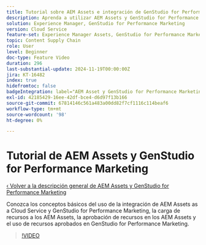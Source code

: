 ```yaml
---
title: Tutorial sobre AEM Assets e integración de GenStudio for Performance Marketing
description: Aprenda a utilizar AEM Assets y GenStudio for Performance Marketing, desde la carga y aprobación de recursos en AEM hasta el uso de recursos en GenStudio for Performance Marketing.
solution: Experience Manager, GenStudio for Performance Marketing
version: Cloud Service
feature-set: Experience Manager Assets, GenStudio for Performance Marketing
topic: Content Supply Chain
role: User
level: Beginner
doc-type: Feature Video
duration: 296
last-substantial-update: 2024-11-19T00:00:00Z
jira: KT-16482
index: true
hidefromtoc: false
badgeIntegration: label="AEM Asset y GenStudio for Performance Marketing" type="positive"
exl-id: 42185429-16ee-42df-bce4-d6d97f13b166
source-git-commit: 67814146c561a483a00dd82f7cf1116c114beaf6
workflow-type: tm+mt
source-wordcount: '98'
ht-degree: 0%

---
```


# Tutorial de AEM Assets y GenStudio for Performance Marketing

[‹ Volver a la descripción general de AEM Assets y GenStudio for Performance Marketing](./overview.md)

Conozca los conceptos básicos del uso de la integración de AEM Assets as a Cloud Service y GenStudio for Performance Marketing, la carga de recursos a los AEM Assets, la aprobación de recursos en los AEM Assets y el uso de recursos aprobados en GenStudio for Performance Marketing.

>[!VIDEO](https://video.tv.adobe.com/v/3439264/?learn=on&enablevpops)
